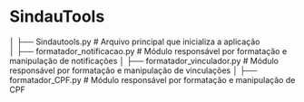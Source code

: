 # SindauTools
│
├── Sindautools.py                  # Arquivo principal que inicializa a aplicação              
│   ├── formatador_notificacao.py       # Módulo responsável por formatação e manipulação de notificações
│   ├── formatador_vinculador.py        # Módulo responsável por formatação e manipulação de vinculações
│   ├── formatador_CPF.py        # Módulo responsável por formatação e manipulação de CPF